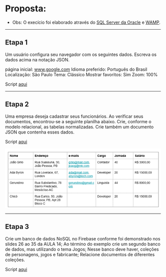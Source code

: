 <h1>Proposta:</h1>

* Obs: O execício foi elaborado através do [SQL Server da Oracle](https://dev.mysql.com/doc/) e [WAMP](https://sourceforge.net/projects/wampserver/).


------------------------------------------------

<h2>Etapa 1</h2>
Um usuário configura seu navegador com os seguintes dados. Escreva os dados acima na notação JSON. 

página inicial: www.google.com
Idioma preferido: Português do Brasil
Localização: São Paulo
Tema: Clássico
Mostrar favoritos: Sim
Zoom: 100%

Script [aqui]()

------------------------------------------------
 
<h2>Etapa 2</h2>

Uma empresa deseja cadastrar seus funcionários. Ao verificar seus documentos, encontrou-se a seguinte planilha abaixo.
Crie, conforme o modelo relacional, as tabelas normalizadas. Crie também um documento JSON que contenha esses dados.

Script [aqui]()

<img src = planilha_funcionario.png>

------------------------------------------------

<h2>Etapa 3</h2>
Crie um banco de dados NoSQL no Firebase conforme foi demonstrado nos slides 26 ao 35 da AULA 14;
Ao término do exemplo crie um segundo banco de dados, mas utilizando o tema Jogos;
Nesse banco deve haver, coleções de personagens, jogos e fabricante;
Relacione documentos de diferentes coleções.

Script [aqui]()
